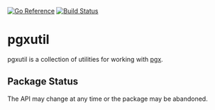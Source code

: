 [![Go Reference](https://pkg.go.dev/badge/github.com/jackc/pgxutil.svg)](https://pkg.go.dev/github.com/jackc/pgxutil)
[![Build Status](https://github.com/jackc/pgxutil/actions/workflows/ci.yml/badge.svg)](https://github.com/jackc/pgxutil/actions/workflows/ci.yml)


# pgxutil

pgxutil is a collection of utilities for working with [pgx](https://github.com/jackc/pgx).

## Package Status

The API may change at any time or the package may be abandoned.
